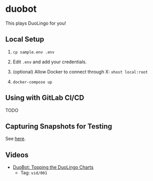 # duobot

This plays DuoLingo for you!

## Local Setup

1. `cp sample.env .env`

2. Edit `.env` and add your credentials.

3. (optional) Allow Docker to connect through X: `xhost local:root`

3. `docker-compose up`

## Using with GitLab CI/CD

TODO

## Capturing Snapshots for Testing

See [here](https://stackoverflow.com/questions/12147007/how-can-i-dump-the-entire-web-dom-in-its-current-state-in-chrome).

## Videos

- [DuoBot: Topping the DuoLingo Charts](https://www.youtube.com/watch?v=zhjWD8O564Q&t=7s)
  - Tag: `vid/001`
